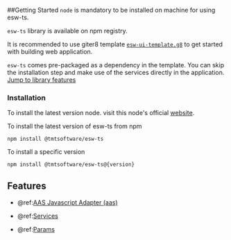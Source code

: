 ##Getting Started
`node` is mandatory to be installed on machine for using esw-ts.

`esw-ts` library is available on npm registry.

 It is recommended to use giter8 template [`esw-ui-template.g8`](https://github.com/tmtsoftware/esw-ui-template.g8)  to get started with building web application.

 `esw-ts` comes pre-packaged as a dependency in the template. You can skip the installation step and make use of the services directly in the application. [Jump to library features](#features)



### Installation

  To install the latest version node. visit this node's official [website](https://nodejs.org/).

  To install the latest version of esw-ts from npm

    npm install @tmtsoftware/esw-ts

  To install a specific version

    npm install @tmtsoftware/esw-ts@{version}

## Features

- @ref:[AAS Javascript Adapter (aas)](../aas/csw-aas-js.md)

- @ref:[Services](../services/index.md)

- @ref:[Params](../params/index.md)
